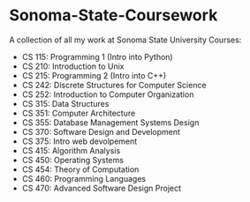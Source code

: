 # Sonoma-State-Coursework
A collection of all my work at Sonoma State University
Courses:
  - CS 115: Programming 1 (Intro into Python)
  - CS 210: Introduction to Unix
  - CS 215: Programming 2 (Intro into C++)
  - CS 242: Discrete Structures for Computer Science
  - CS 252: Introduction to Computer Organization
  - CS 315: Data Structures
  - CS 351: Computer Architecture
  - CS 355: Database Management Systems Design
  - CS 370: Software Design and Development
  - CS 375: Intro web devolpement
  - CS 415: Algorithm Analysis
  - CS 450: Operating Systems
  - CS 454: Theory of Computation
  - CS 460: Programming Languages
  - CS 470: Advanced Software Design Project
